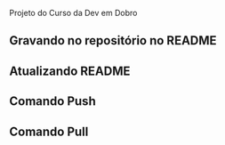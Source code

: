 Projeto do Curso da Dev em Dobro
## Gravando no repositório no README
## Atualizando README
## Comando Push
## Comando Pull
